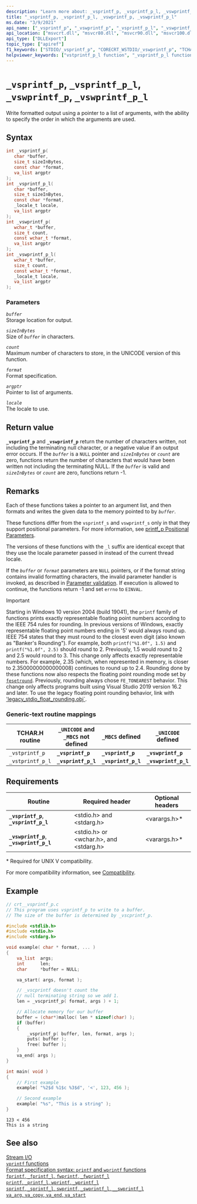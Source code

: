 ```yaml
---
description: "Learn more about: _vsprintf_p, _vsprintf_p_l, _vswprintf_p, _vswprintf_p_l"
title: "_vsprintf_p, _vsprintf_p_l, _vswprintf_p, _vswprintf_p_l"
ms.date: "3/9/2021"
api_name: ["_vsprintf_p", "_vswprintf_p", "_vsprintf_p_l", "_vswprintf_p_l"]
api_location: ["msvcrt.dll", "msvcr80.dll", "msvcr90.dll", "msvcr100.dll", "msvcr100_clr0400.dll", "msvcr110.dll", "msvcr110_clr0400.dll", "msvcr120.dll", "msvcr120_clr0400.dll", "ucrtbase.dll"]
api_type: ["DLLExport"]
topic_type: ["apiref"]
f1_keywords: ["STDIO/_vsprintf_p", "CORECRT_WSTDIO/_vswprintf_p", "TCHAR/_vstprintf_p", "STDIO/_vsprintf_p_l", "CORECRT_WSTDIO/_vswprintf_p_l", "TCHAR/_vstprintf_p_l", "_vsprintf_p", "_vswprintf_p", "_vstprintf_p", "_vsprintf_p_l", "_vswprintf_p_l", "_vstprintf_p_l"]
helpviewer_keywords: ["vstprintf_p_l function", "_vsprintf_p_l function", "_vstprintf_p function", "vsprintf_p_l function", "_vswprintf_p function", "vswprintf_p function", "vsprintf_p function", "vswprintf_p_l function", "_vswprintf_p_l function", "vstprintf_p function", "formatted text [C++]", "_vsprintf_p function", "_vstprintf_p_l function"]
---
```

# `_vsprintf_p`, `_vsprintf_p_l`, `_vswprintf_p`, `_vswprintf_p_l`

Write formatted output using a pointer to a list of arguments, with the ability to specify the order in which the arguments are used.

## Syntax

```C
int _vsprintf_p(
   char *buffer,
   size_t sizeInBytes,
   const char *format,
   va_list argptr
);
int _vsprintf_p_l(
   char *buffer,
   size_t sizeInBytes,
   const char *format,
   _locale_t locale,
   va_list argptr
);
int _vswprintf_p(
   wchar_t *buffer,
   size_t count,
   const wchar_t *format,
   va_list argptr
);
int _vswprintf_p_l(
   wchar_t *buffer,
   size_t count,
   const wchar_t *format,
   _locale_t locale,
   va_list argptr
);
```

### Parameters

*`buffer`*\
Storage location for output.

*`sizeInBytes`*\
Size of *`buffer`* in characters.

*`count`*\
Maximum number of characters to store, in the UNICODE version of this function.

*`format`*\
Format specification.

*`argptr`*\
Pointer to list of arguments.

*`locale`*\
The locale to use.

## Return value

**`_vsprintf_p`** and **`_vswprintf_p`** return the number of characters written, not including the terminating null character, or a negative value if an output error occurs.
If the *`buffer`* is a `NULL` pointer and *`sizeInBytes`* or *`count`* are zero, functions return the number of characters that would have been written not including the terminating NULL. 
If the *`buffer`* is valid and *`sizeInBytes`* or *`count`* are zero, functions return -1.

## Remarks

Each of these functions takes a pointer to an argument list, and then formats and writes the given data to the memory pointed to by *`buffer`*.

These functions differ from the `vsprintf_s` and `vswprintf_s` only in that they support positional parameters. For more information, see [printf_p Positional Parameters](../printf-p-positional-parameters.md).

The versions of these functions with the `_l` suffix are identical except that they use the locale parameter passed in instead of the current thread locale.

If the *`buffer`* or *`format`* parameters are `NULL` pointers, or if the format string contains invalid formatting characters, the invalid parameter handler is invoked, as described in [Parameter validation](../parameter-validation.md). If execution is allowed to continue, the functions return -1 and set `errno` to `EINVAL`.

> [!IMPORTANT]
> Starting in Windows 10 version 2004 (build 19041), the `printf` family of functions prints exactly representable floating point numbers according to the IEEE 754 rules for rounding. In previous versions of Windows, exactly representable floating point numbers ending in '5' would always round up. IEEE 754 states that they must round to the closest even digit (also known as "Banker's Rounding"). For example, both `printf("%1.0f", 1.5)` and `printf("%1.0f", 2.5)` should round to 2. Previously, 1.5 would round to 2 and 2.5 would round to 3. This change only affects exactly representable numbers. For example, 2.35 (which, when represented in memory, is closer to 2.35000000000000008) continues to round up to 2.4. Rounding done by these functions now also respects the floating point rounding mode set by [`fesetround`](fegetround-fesetround2.md). Previously, rounding always chose `FE_TONEAREST` behavior. This change only affects programs built using Visual Studio 2019 version 16.2 and later. To use the legacy floating point rounding behavior, link with ['legacy_stdio_float_rounding.obj`](../link-options.md).

### Generic-text routine mappings

| TCHAR.H routine | `_UNICODE` and `_MBCS` not defined | `_MBCS` defined | `_UNICODE` defined |
|---|---|---|---|
| `_vstprintf_p` | **`_vsprintf_p`** | **`_vsprintf_p`** | **`_vswprintf_p`** |
| `_vstprintf_p_l` | **`_vsprintf_p_l`** | **`_vsprintf_p_l`** | **`_vswprintf_p_l`** |

## Requirements

| Routine | Required header | Optional headers |
|---|---|---|
| **`_vsprintf_p`**, **`_vsprintf_p_l`** | \<stdio.h> and \<stdarg.h> | \<varargs.h>* |
| **`_vswprintf_p`**, **`_vswprintf_p_l`** | \<stdio.h> or \<wchar.h>, and \<stdarg.h> | \<varargs.h>* |

\* Required for UNIX V compatibility.

For more compatibility information, see [Compatibility](../compatibility.md).

## Example

```C
// crt__vsprintf_p.c
// This program uses vsprintf_p to write to a buffer.
// The size of the buffer is determined by _vscprintf_p.

#include <stdlib.h>
#include <stdio.h>
#include <stdarg.h>

void example( char * format, ... )
{
    va_list  args;
    int      len;
    char     *buffer = NULL;

    va_start( args, format );

    // _vscprintf doesn't count the
    // null terminating string so we add 1.
    len = _vscprintf_p( format, args ) + 1;

    // Allocate memory for our buffer
    buffer = (char*)malloc( len * sizeof(char) );
    if (buffer)
    {
        _vsprintf_p( buffer, len, format, args );
        puts( buffer );
        free( buffer );
    }
    va_end( args );
}

int main( void )
{
    // First example
    example( "%2$d %1$c %3$d", '<', 123, 456 );

    // Second example
    example( "%s", "This is a string" );
}
```

```Output
123 < 456
This is a string
```

## See also

[Stream I/O](../stream-i-o.md)\
[`vprintf` functions](../vprintf-functions.md)\
[Format specification syntax: `printf` and `wprintf` functions](../format-specification-syntax-printf-and-wprintf-functions.md)\
[`fprintf`, `_fprintf_l`, `fwprintf`, `_fwprintf_l`](fprintf-fprintf-l-fwprintf-fwprintf-l.md)\
[`printf`, `_printf_l`, `wprintf`, `_wprintf_l`](printf-printf-l-wprintf-wprintf-l.md)\
[`sprintf`, `_sprintf_l`, `swprintf`, `_swprintf_l`, `__swprintf_l`](sprintf-sprintf-l-swprintf-swprintf-l-swprintf-l.md)\
[`va_arg`, `va_copy`, `va_end`, `va_start`](va-arg-va-copy-va-end-va-start.md)
